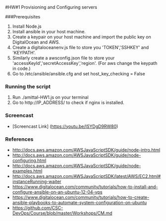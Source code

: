 #HW#1 Provisioning and Configuring servers

###Prerequisites 

1. Install Node.js
2. Install ansible in your host machine.
3. Create a keypair on your host machine and import the public key on DigitalOcean and AWS.
4. Create a digitaloceanenv.js file to store you 'TOKEN','SSHKEY' and 'KEYPATH'.
5. Similarly create a awsconfig.json file to store your 'accessKeyId','secretAccessKey','region'. (For aws change the     keypath in code.)
6. Go to /etc/ansible/ansible.cfg and set host_key_checking = False

### Running the script

1. Run ./amittal-HW1.js on your terminal
2. Go to http://IP_ADDRESS/ to check if nginx is installed.

### Screencast

- [Screencast Link] (https://youtu.be/ISYDgD9RW80)

### References

* http://docs.aws.amazon.com/AWSJavaScriptSDK/guide/node-intro.html
* http://docs.aws.amazon.com/AWSJavaScriptSDK/guide/node-configuring.html
* http://docs.aws.amazon.com/AWSJavaScriptSDK/guide/node-examples.html
* http://docs.aws.amazon.com/AWSJavaScriptSDK/latest/AWS/EC2.html#instanceRunning-waiter
* https://www.digitalocean.com/community/tutorials/how-to-install-and-configure-ansible-on-an-ubuntu-12-04-vps
* https://www.digitalocean.com/community/tutorials/how-to-create-ansible-playbooks-to-automate-system-configuration-on-ubuntu
* https://github.com/CSC-DevOps/Course/blob/master/Workshops/CM.md

